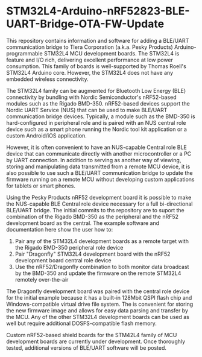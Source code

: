 # STM32L4-Arduino-nRF52823-BLE-UART-Bridge-OTA-FW-Update
This repository contains information and software for adding a BLE/UART communication bridge to Tlera Corporation (a.k.a. Pesky Products) Arduino-programmable STM32L4 MCU development boards. The STM32L4 is feature and I/O rich, delivering excellent performance at low power consumption. This family of boards is well-supported by Thomas Roell's STM32L4 Arduino core. However, the STM32L4 does not have any embedded wireless connectivity.

The STM32L4 family can be augmented for Bluetooth Low Energy (BLE) connectivity by bundling with Nordic Semiconductor's nRF52-based modules such as the Rigado BMD-350. nRF52-based devices support the Nordic UART Service (NUS) that can be used to make BLE/UART communication bridge devices. Typically, a module such as the BMD-350 is hard-configured in peripheral role and is paired with an NUS central role device such as a smart phone running the Nordic tool kit application or a custom Android/iOS application.

However, it is often convenient to have an NUS-capable Central role BLE device that can communicate directly with another microcontroller or a PC by UART connection. In addition to serving as another way of viewing, storing and manipulating data transmitted from a remote MCU device, it is also possible to use such a BLE/UART communication bridge to update the firmware running on a remote MCU without developing custom applications for tablets or smart phones.

Using the Pesky Products nRF52 development board it is possible to make the NUS-capable BLE Central role device necessary for a full bi-directional BLE/UART bridge. The initial commits to ths repository are to suport the combination of the Rigado BMD-350 as the peripheral and the nRF52 development board as the central. The example software and documentation here show the user how to:

1) Pair any of the STM32L4 development boards as a remote target with the Rigado BMD-350 peripheral role device
2) Pair "Dragonfly" STM32L4 development board with the nRF52 development board central role device
3) Use the nRF52/Dragonfly combination to both monitor data broadcast by the BMD-350 and update the firmware on the remote STM32L4 remotely over-the-air

The Dragonfly development board was paired with the central role device for the initial example because it has a built-in 128Mbit QSPI flash chip and Windows-compatible virtual drive file system. The is convenient for storing the new firmware image and allows for easy data parsing and transfer by the MCU. Any of the other STM32L4 development boards can be used as well but require additional DOSFS-compatible flash memory.

Custom nRF52-based shield boards for the STM42L4 family of MCU development boards are currently under development. Once thoroughly tested, additional versions of BLE/UART software will be posted.
